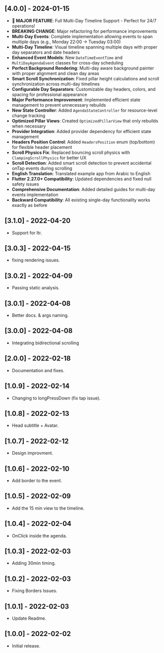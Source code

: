## [4.0.0] - 2024-01-15
* **🎉 MAJOR FEATURE**: Full Multi-Day Timeline Support - Perfect for 24/7 operations!
* **BREAKING CHANGE**: Major refactoring for performance improvements
* **Multi-Day Events**: Complete implementation allowing events to span multiple days (e.g., Monday 22:00 → Tuesday 03:00)
* **Multi-Day Timeline**: Visual timeline spanning multiple days with proper day separators and date headers
* **Enhanced Event Models**: New `DateTimeEventTime` and `MultiDayAgendaEvent` classes for cross-day scheduling
* **Perfect Background Rendering**: Multi-day aware background painter with proper alignment and clean day areas
* **Smart Scroll Synchronization**: Fixed pillar height calculations and scroll synchronization across multi-day timelines
* **Configurable Day Separators**: Customizable day headers, colors, and spacing for professional appearance
* **Major Performance Improvement**: Implemented efficient state management to prevent unnecessary rebuilds
* **New State Controller**: Added `AgendaStateController` for resource-level change tracking
* **Optimized Pillar Views**: Created `OptimizedPillarView` that only rebuilds when necessary
* **Provider Integration**: Added provider dependency for efficient state management
* **Headers Position Control**: Added `HeadersPosition` enum (top/bottom) for flexible header placement
* **Scroll Physics Fix**: Replaced bouncing scroll physics with `ClampingScrollPhysics` for better UX
* **Scroll Detection**: Added smart scroll detection to prevent accidental onTap events during scrolling
* **English Translation**: Translated example app from Arabic to English
* **Flutter 2.27.0+ Compatibility**: Updated dependencies and fixed null safety issues
* **Comprehensive Documentation**: Added detailed guides for multi-day events implementation
* **Backward Compatibility**: All existing single-day functionality works exactly as before

## [3.1.0] - 2022-04-20
* Support for ltr.

## [3.0.3] - 2022-04-15
* fixing rendering issues.

## [3.0.2] - 2022-04-09
* Passing static analysis.
## [3.0.1] - 2022-04-08
* Better docs. & args naming.


## [3.0.0] - 2022-04-08
* Integrating bidirectional scrolling

## [2.0.0] - 2022-02-18

* Documentation and fixes.

## [1.0.9] - 2022-02-14

* Changing to longPressDown (fix tap issue).

## [1.0.8] - 2022-02-13

* Head subtitle + Avatar.

## [1.0.7] - 2022-02-12

* Design improvment.
## [1.0.6] - 2022-02-10

* Add border to the event.

## [1.0.5] - 2022-02-09

* Add the 15 min view to the timeline.
## [1.0.4] - 2022-02-04

* OnClick inside the agenda.

## [1.0.3] - 2022-02-03

* Adding 30min timing.


## [1.0.2] - 2022-02-03

* Fixing Borders Issues.

## [1.0.1] - 2022-02-03

* Update Readme.

## [1.0.0] - 2022-02-02

* Initial release.
